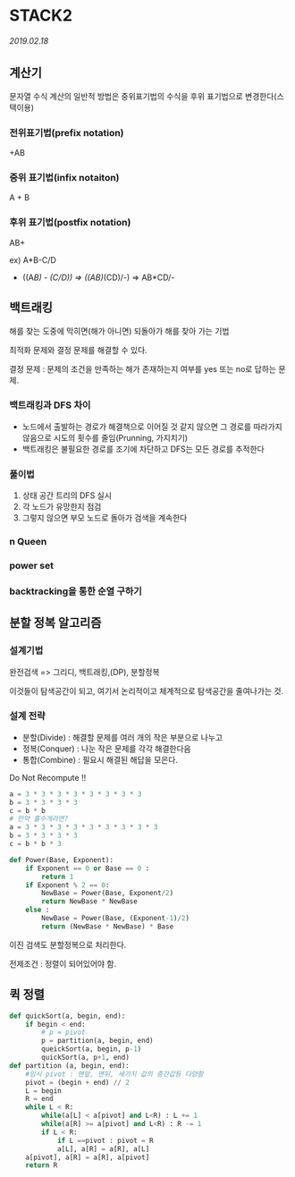 # STACK2

###### 2019.02.18

## 계산기

문자열 수식 계산의 일반적 방법은 중위표기법의 수식을 후위 표기법으로 변경한다(스택이용)

### 전위표기법(prefix notation) 

+AB

### 중위 표기법(infix notaiton)

A + B

### 후위 표기법(postfix notation)

AB+

ex) A*B-C/D

* ((A*B) - (C/D)) => ((AB)*(CD)/-) => AB*CD/-



## 백트래킹

해를 찾는 도중에 막히면(해가 아니면) 되돌아가 해를 찾아 가는 기법

최적화 문제와 결정 문제를 해결할 수 있다.

결정 문제 : 문제의 조건을 만족하는 해가 존재하는지 여부를 yes 또는 no로 답하는 문제.

### 백트래킹과 DFS 차이

* 노드에서 출발하는 경로가 해결책으로 이어질 것 같지 않으면 그 경로를 따라가지 않음으로 시도의 횟수를 줄임(Prunning, 가지치기)
* 백트래킹은 불필요한 경로를 조기에 차단하고 DFS는 모든 경로를 추적한다

### 풀이법

1. 상태 공간 트리의 DFS 실시
2. 각 노드가 유망한지 점검
3. 그렇지 않으면 부모 노드로 돌아가 검색을 계속한다

### n Queen

### power set

### backtracking을 통한 순열 구하기

## 분할 정복 알고리즘

### 설계기법

완전검색 => 그리디, 백트래킹,(DP), 분할정복

이것들이 탐색공간이 되고, 여기서 논리적이고 체계적으로 탐색공간을 줄여나가는 것.

### 설계 전략

* 분할(Divide) :  해결할 문제를 여러 개의 작은 부분으로 나누고
* 정복(Conquer) : 나눈 작은 문제를 각각 해결한다음
* 통합(Combine) : 필요시 해결된 해답을 모은다.

Do Not Recompute !!

```python
a = 3 * 3 * 3 * 3 * 3 * 3 * 3 * 3
b = 3 * 3 * 3 * 3
c = b * b
# 만약 홀수개라면?
a = 3 * 3 * 3 * 3 * 3 * 3 * 3 * 3 * 3
b = 3 * 3 * 3 * 3
c = b * b * 3
```

```python
def Power(Base, Exponent):
    if Exponent == 0 or Base == 0 :
        return 1
    if Exponent % 2 == 0:
        NewBase = Power(Base, Exponent/2)
        return NewBase * NewBase
    else :
        NewBase = Power(Base, (Exponent-1)/2)
        return (NewBase * NewBase) * Base
```

이진 검색도 분할정복으로 처리한다.

전제조건 : 정렬이 되어있어야 함.

## 퀵 정렬

```python
def quickSort(a, begin, end):
    if begin < end:
        # p = pivot
        p = partition(a, begin, end)
        queickSort(a, begin, p-1)
        quickSort(a, p+1, end)
def partition (a, begin, end):
    #임시 pivot : 맨앞, 맨뒤, 세가지 값의 중간값등 다양함
    pivot = (begin + end) // 2
    L = begin
    R = end
    while L < R:
        while(a[L] < a[pivot] and L<R) : L += 1
        while(a[R] >= a[pivot] and L<R) : R -= 1
        if L < R:
            if L ==pivot : pivot = R
            a[L], a[R] = a[R], a[L]
    a[pivot], a[R] = a[R], a[pivot]
	return R
```

